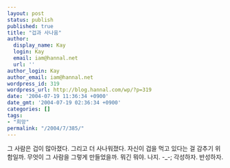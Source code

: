 ```yaml
---
layout: post
status: publish
published: true
title: "겁과 사나움"
author:
  display_name: Kay
  login: Kay
  email: iam@hannal.net
  url: ''
author_login: Kay
author_email: iam@hannal.net
wordpress_id: 319
wordpress_url: http://blog.hannal.com/wp/?p=319
date: '2004-07-19 11:36:34 +0900'
date_gmt: '2004-07-19 02:36:34 +0900'
categories: []
tags:
- "희망"
permalink: "/2004/7/385/"
---
```

<p>그 사람은 겁이 많아졌다. 그리고 더 사나워졌다. 자신이 겁을 먹고 있다는 걸 감추기 위함일까. 무엇이 그 사람을 그렇게 만들었을까. 뭐긴 뭐야. 나지. -_-; 각성하자. 반성하자.</p>
